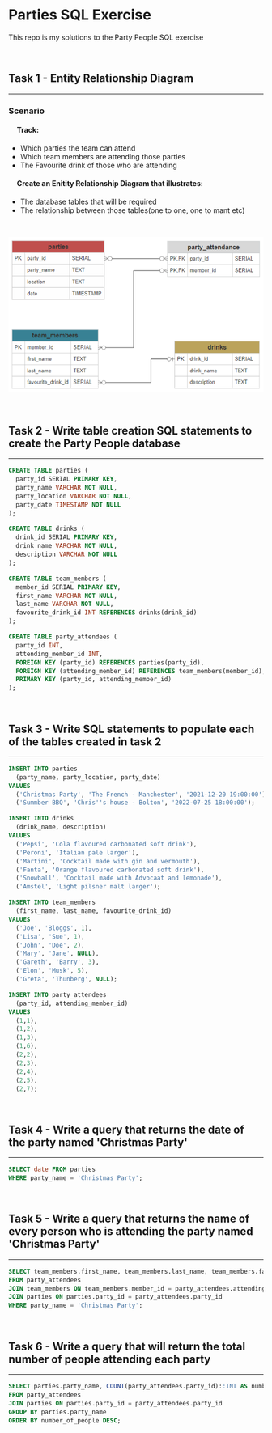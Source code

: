 # Parties SQL Exercise

This repo is my solutions to the Party People SQL exercise

&nbsp;

## Task 1 - Entity Relationship Diagram

---

### Scenario

#### &nbsp;&nbsp;&nbsp;&nbsp; Track:

- Which parties the team can attend
- Which team members are attending those parties
- The Favourite drink of those who are attending

#### &nbsp;&nbsp;&nbsp;&nbsp; Create an Enitity Relationship Diagram that illustrates:

- The database tables that will be required
- The relationship between those tables(one to one, one to mant etc)

&nbsp;

<img src="./assets/ERD.png">

&nbsp;

## Task 2 - Write table creation SQL statements to create the Party People database

---

```sql
CREATE TABLE parties (
  party_id SERIAL PRIMARY KEY,
  party_name VARCHAR NOT NULL,
  party_location VARCHAR NOT NULL,
  party_date TIMESTAMP NOT NULL
);
```

```sql
CREATE TABLE drinks (
  drink_id SERIAL PRIMARY KEY,
  drink_name VARCHAR NOT NULL,
  description VARCHAR NOT NULL
);
```

```sql
CREATE TABLE team_members (
  member_id SERIAL PRIMARY KEY,
  first_name VARCHAR NOT NULL,
  last_name VARCHAR NOT NULL,
  favourite_drink_id INT REFERENCES drinks(drink_id)
);
```

```sql
CREATE TABLE party_attendees (
  party_id INT,
  attending_member_id INT,
  FOREIGN KEY (party_id) REFERENCES parties(party_id),
  FOREIGN KEY (attending_member_id) REFERENCES team_members(member_id),
  PRIMARY KEY (party_id, attending_member_id)
);
```

&nbsp;

## Task 3 - Write SQL statements to populate each of the tables created in task 2

---

```sql
INSERT INTO parties
  (party_name, party_location, party_date)
VALUES
  ('Christmas Party', 'The French - Manchester', '2021-12-20 19:00:00'),
  ('Summber BBQ', 'Chris''s house - Bolton', '2022-07-25 18:00:00');
```

```sql
INSERT INTO drinks
  (drink_name, description)
VALUES
  ('Pepsi', 'Cola flavoured carbonated soft drink'),
  ('Peroni', 'Italian pale larger'),
  ('Martini', 'Cocktail made with gin and vermouth'),
  ('Fanta', 'Orange flavoured carbonated soft drink'),
  ('Snowball', 'Cocktail made with Advocaat and lemonade'),
  ('Amstel', 'Light pilsner malt larger');
```

```sql
INSERT INTO team_members
  (first_name, last_name, favourite_drink_id)
VALUES
  ('Joe', 'Bloggs', 1),
  ('Lisa', 'Sue', 1),
  ('John', 'Doe', 2),
  ('Mary', 'Jane', NULL),
  ('Gareth', 'Barry', 3),
  ('Elon', 'Musk', 5),
  ('Greta', 'Thunberg', NULL);
```

```sql
INSERT INTO party_attendees
  (party_id, attending_member_id)
VALUES
  (1,1),
  (1,2),
  (1,3),
  (1,6),
  (2,2),
  (2,3),
  (2,4),
  (2,5),
  (2,7);
```

&nbsp;

## Task 4 - Write a query that returns the date of the party named 'Christmas Party'

---

```sql
SELECT date FROM parties
WHERE party_name = 'Christmas Party';
```

&nbsp;

## Task 5 - Write a query that returns the name of every person who is attending the party named 'Christmas Party'

---

```sql
SELECT team_members.first_name, team_members.last_name, team_members.favourite_drink_id
FROM party_attendees
JOIN team_members ON team_members.member_id = party_attendees.attending_member_id
JOIN parties ON parties.party_id = party_attendees.party_id
WHERE party_name = 'Christmas Party';
```

&nbsp;

## Task 6 - Write a query that will return the total number of people attending each party

---

```sql
SELECT parties.party_name, COUNT(party_attendees.party_id)::INT AS number_of_people
FROM party_attendees
JOIN parties ON parties.party_id = party_attendees.party_id
GROUP BY parties.party_name
ORDER BY number_of_people DESC;
```
